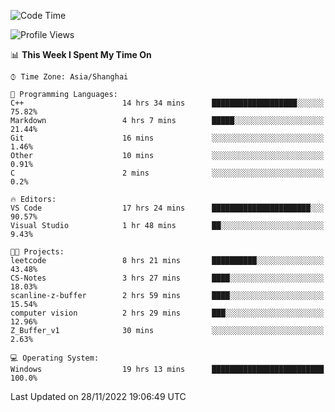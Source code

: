 <!--START_SECTION:waka-->
![Code Time](http://img.shields.io/badge/Code%20Time-392%20hrs%2024%20mins-blue)

![Profile Views](http://img.shields.io/badge/Profile%20Views-4-blue)

📊 **This Week I Spent My Time On** 

```text
⌚︎ Time Zone: Asia/Shanghai

💬 Programming Languages: 
C++                      14 hrs 34 mins      ███████████████████░░░░░░   75.82% 
Markdown                 4 hrs 7 mins        █████░░░░░░░░░░░░░░░░░░░░   21.44% 
Git                      16 mins             ░░░░░░░░░░░░░░░░░░░░░░░░░   1.46% 
Other                    10 mins             ░░░░░░░░░░░░░░░░░░░░░░░░░   0.91% 
C                        2 mins              ░░░░░░░░░░░░░░░░░░░░░░░░░   0.2%

🔥 Editors: 
VS Code                  17 hrs 24 mins      ██████████████████████░░░   90.57% 
Visual Studio            1 hr 48 mins        ██░░░░░░░░░░░░░░░░░░░░░░░   9.43%

🐱‍💻 Projects: 
leetcode                 8 hrs 21 mins       ██████████░░░░░░░░░░░░░░░   43.48% 
CS-Notes                 3 hrs 27 mins       ████░░░░░░░░░░░░░░░░░░░░░   18.03% 
scanline-z-buffer        2 hrs 59 mins       ████░░░░░░░░░░░░░░░░░░░░░   15.54% 
computer vision          2 hrs 29 mins       ███░░░░░░░░░░░░░░░░░░░░░░   12.96% 
Z_Buffer_v1              30 mins             ░░░░░░░░░░░░░░░░░░░░░░░░░   2.63%

💻 Operating System: 
Windows                  19 hrs 13 mins      █████████████████████████   100.0%

```


 Last Updated on 28/11/2022 19:06:49 UTC
<!--END_SECTION:waka-->